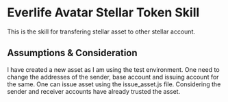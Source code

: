 # Everlife Avatar Stellar Token Skill

This is the skill for transfering stellar asset to other stellar account.

## Assumptions & Consideration
I have created a new asset as I am using the test environment. 
One need to change the addresses of the sender, base account and issuing account for the same.
One can issue asset using the issue_asset.js file.
Considering the sender and receiver accounts have already trusted the asset.

